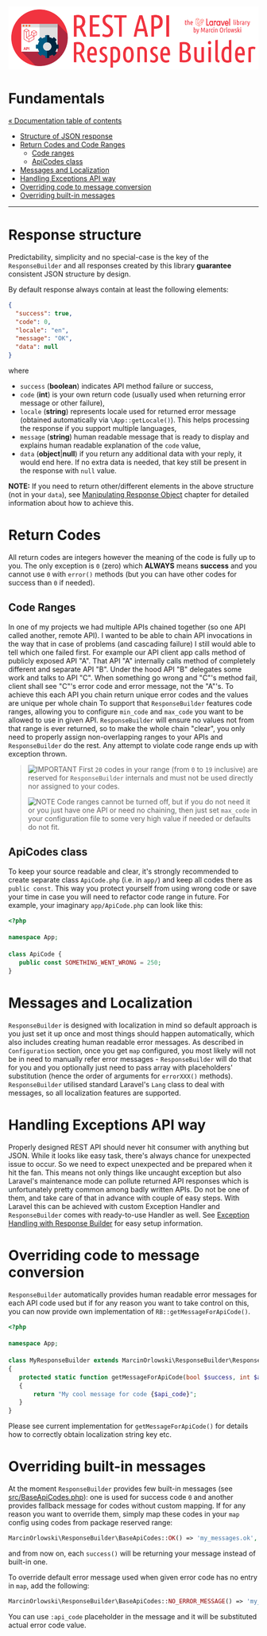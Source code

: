 ![REST API Response Builder for Laravel](../artwork/laravel-api-response-builder-logo.png)

# Fundamentals #

[« Documentation table of contents](README.md)

* [Structure of JSON response](#response-structure)
* [Return Codes and Code Ranges](#return-codes)
  * [Code ranges](#code-ranges)
  * [ApiCodes class](#apicodes-class)
* [Messages and Localization](#messages-and-localization)
* [Handling Exceptions API way](#handling-exceptions-api-way)
* [Overriding code to message conversion](#overriding-code-to-message-conversion)
* [Overriding built-in messages](#overriding-built-in-messages)

---

# Response structure #

 Predictability, simplicity and no special-case is the key of the `ResponseBuilder` and all responses created by
 this library **guarantee** consistent JSON structure by design.

 By default response always contain at least the following elements:

```json
{
  "success": true,
  "code": 0,
  "locale": "en",
  "message": "OK",
  "data": null
}
```

 where

* `success` (**boolean**) indicates API method failure or success,
* `code` (**int**) is your own return code (usually used when returning error message or other failure),
* `locale` (**string**) represents locale used for returned error message (obtained automatically via
  `\App::getLocale()`). This helps processing the response if you support multiple languages,
* `message` (**string**) human readable message that is ready to display and explains human readable explanation
  of the `code` value,
* `data` (**object**|**null**) if you return any additional data with your reply, it would end here.
  If no extra data is needed, that key still be present in the response with `null` value.

 **NOTE:** If you need to return other/different elements in the above structure (not in your `data`),
 see [Manipulating Response Object](response.md) chapter for detailed information about how
 to achieve this.

# Return Codes #

 All return codes are integers however the meaning of the code is fully up to you. The only exception
 is `0` (zero) which **ALWAYS** means **success** and you cannot use `0` with `error()` methods (but
 you can have other codes for success than `0` if needed).

## Code Ranges ##

 In one of my projects we had multiple APIs chained together (so one API called another, remote API). I wanted to be able to chain
 API invocations in the way that in case of problems (and cascading failure) I still would able to tell which one failed first.
 For example our API client app calls method of publicly exposed API "A". That API "A" internally calls method of completely
 different and separate API "B". Under the hood API "B" delegates some work and talks to API "C". When something go wrong and
 "C"'s method fail, client shall see "C"'s error code and error message, not the "A"'s. To achieve this each API you chain return
 unique error codes and the values are unique per whole chain To support that `ResponseBuilder` features code ranges, allowing
 you to configure `min_code` and `max_code` you want to be allowed to use in given API. `ResponseBuilder` will ensure no values not
 from that range is ever returned, so to make the whole chain "clear", you only need to properly assign non-overlapping ranges to
 your APIs and `ResponseBuilder` do the rest. Any attempt to violate code range ends up with exception thrown.

 > ![IMPORTANT](img/warning.png) First `20` codes in your range (from `0` to `19` inclusive) are reserved for `ResponseBuilder`
 > internals and must not be used directly nor assigned to your codes.
 >
 > ![NOTE](img/notes.png) Code ranges cannot be turned off, but if you do not need it or you just have one API or need
 > no chaining, then just set `max_code` in your configuration file to some very high value if needed or defaults do not fit.


## ApiCodes class ##

 To keep your source readable and clear, it's strongly recommended to create separate class
 `ApiCode.php` (i.e. in `app/`) and keep all codes there as `public const`. This way you protect
 yourself from using wrong code or save your time in case you will need to refactor code
 range in future. For example, your imaginary `app/ApiCode.php` can look like this:

```php
<?php

namespace App;

class ApiCode {
   public const SOMETHING_WENT_WRONG = 250;
}
```

# Messages and Localization #

 `ResponseBuilder` is designed with localization in mind so default approach is you just set it up
 once and most things should happen automatically, which also includes creating human readable error messages.
 As described in `Configuration` section, once you get `map` configured, you most likely will not
 be in need to manually refer error messages - `ResponseBuilder` will do that for you and you optionally
 just need to pass array with placeholders' substitution (hence the order of arguments for `errorXXX()`
 methods). `ResponseBuilder` utilised standard Laravel's `Lang` class to deal with messages, so all
 localization features are supported.

# Handling Exceptions API way #

 Properly designed REST API should never hit consumer with anything but JSON. While it looks like easy task,
 there's always chance for unexpected issue to occur. So we need to expect unexpected and be prepared when
 it hit the fan. This means not only things like uncaught exception but also Laravel's maintenance mode can
 pollute returned API responses which is unfortunately pretty common among badly written APIs. Do not be
 one of them, and take care of that in advance with couple of easy steps.
 With Laravel this can be achieved with custom Exception Handler and `ResponseBuilder` comes with ready-to-use
 Handler as well. See [Exception Handling with Response Builder](exceptions.md) for easy setup information.

# Overriding code to message conversion #

 `ResponseBuilder` automatically provides human readable error messages for each API code used but if for any
 reason you want to take control on this, you can now provide own implementation of `RB::getMessageForApiCode()`.

```php
<?php

namespace App;

class MyResponseBuilder extends MarcinOrlowski\ResponseBuilder\ResponseBuilder
{
   protected static function getMessageForApiCode(bool $success, int $api_code, array $lang_args = null): string
   {
       return "My cool message for code {$api_code}";
   }
}
```

 Please see current implementation for `getMessageForApiCode()` for details how to correctly obtain localization string key etc.

# Overriding built-in messages #

 At the moment `ResponseBuilder` provides few built-in messages (see [src/BaseApiCodes.php](../src/BaseApiCodes.php)):
 one is used for success code `0` and another provides fallback message for codes without custom mapping. If for
 any reason you want to override them, simply map these codes in your `map` config using codes from package
 reserved range:

```php
MarcinOrlowski\ResponseBuilder\BaseApiCodes::OK() => 'my_messages.ok',
```

 and from now on, each `success()` will be returning your message instead of built-in one.

 To override default error message used when given error code has no entry in `map`, add the following:

```php
MarcinOrlowski\ResponseBuilder\BaseApiCodes::NO_ERROR_MESSAGE() => 'my_messages.default_error_message',
````

 You can use `:api_code` placeholder in the message and it will be substituted actual error code value.

